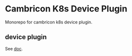 # Cambricon K8s Device Plugin

Monorepo for cambricon k8s device plugin.

## device plugin

See [doc].

[doc]: device-plugin/README.md
